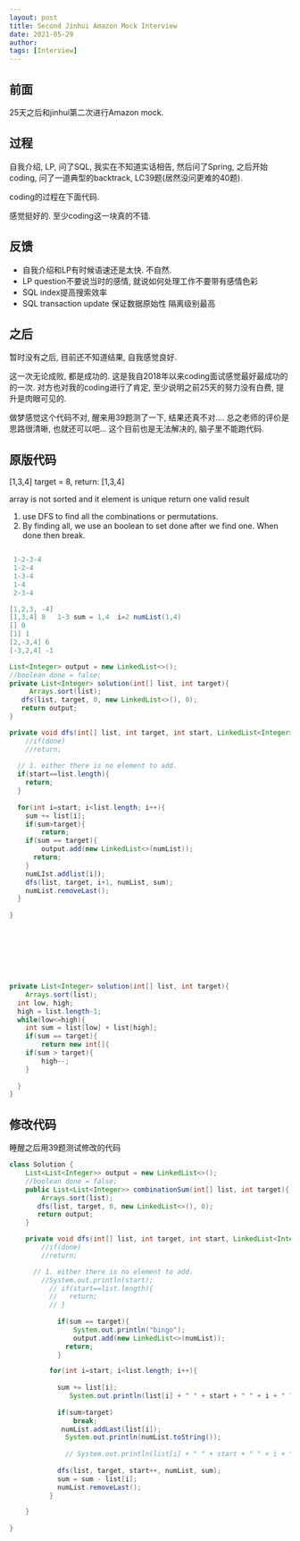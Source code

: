 ```yaml
---
layout: post
title: Second Jinhui Amazon Mock Interview
date: 2021-05-29
author: 
tags: [Interview]
---
```


## 前面

25天之后和jinhui第二次进行Amazon mock. 

## 过程

自我介绍, LP, 问了SQL, 我实在不知道实话相告, 然后问了Spring, 之后开始coding, 问了一道典型的backtrack, LC39题(居然没问更难的40题). 

coding的过程在下面代码. 

感觉挺好的. 至少coding这一块真的不错. 

## 反馈

- 自我介绍和LP有时候语速还是太快.  不自然.
- LP question不要说当时的感情, 就说如何处理工作不要带有感情色彩
- SQL index提高搜索效率
- SQL transaction update 保证数据原始性  隔离级别最高

## 之后

暂时没有之后, 目前还不知道结果, 自我感觉良好. 

这一次无论成败, 都是成功的. 这是我自2018年以来coding面试感觉最好最成功的的一次. 对方也对我的coding进行了肯定, 至少说明之前25天的努力没有白费, 提升是肉眼可见的. 

做梦感觉这个代码不对, 醒来用39题测了一下, 结果还真不对....  总之老师的评价是思路很清晰, 也就还可以吧... 这个目前也是无法解决的, 脑子里不能跑代码. 

## 原版代码

[1,3,4] target = 8, return: [1,3,4]

array is not sorted and it element is unique return one valid result


1. use DFS to find all the combinations or permutations. 
2. By finding all, we use an boolean to set done after we find one.  When done then break. 


```java

 1-2-3-4
 1-2-4
 1-3-4
 1-4
 2-3-4

[1,2,3, -4]
[1,3,4] 8   1-3 sum = 1,4  i=2 numList(1,4)
[] 0
[1] 1
[2,-3,4] 6
[-3,2,4] -1

List<Integer> output = new LinkedList<>();
//boolean done = false;
private List<Integer> solution(int[] list, int target){
	 Arrays.sort(list);
   dfs(list, target, 0, new LinkedList<>(), 0);
   return output;
}

private void dfs(int[] list, int target, int start, LinkedList<Integer> numList , int sum){
	//if(done)
  	//return;
  
  // 1. either there is no element to add. 
  if(start==list.length){
  	return;
  }
  
  for(int i=start; i<list.length; i++){
  	sum += list[i];
    if(sum>target){
    	return;
    if(sum == target){
    	output.add(new LinkedList<>(numList));
      return;
    }
  	numLIst.addlist[i]);
    dfs(list, target, i+1, numList, sum);
    numList.removeLast();
  }
  
}








private List<Integer> solution(int[] list, int target){
	Arrays.sort(list);
  int low, high;
  high = list.length-1;
  while(low<=high){
  	int sum = list[low] + list[high];
    if(sum == target){
    	return new int[]{
    if(sum > target){
    	high--;
    }
    
  }
}
```


## 修改代码

睡醒之后用39题测试修改的代码

```java
class Solution {
    List<List<Integer>> output = new LinkedList<>();
    //boolean done = false;
    public List<List<Integer>> combinationSum(int[] list, int target){
        Arrays.sort(list);
       dfs(list, target, 0, new LinkedList<>(), 0);
       return output;
    }

    private void dfs(int[] list, int target, int start, LinkedList<Integer> numList , int sum){
        //if(done)
        //return;

      // 1. either there is no element to add. 
        //System.out.println(start);
          // if(start==list.length){
          //   return;
          // }
        
            if(sum == target){
                System.out.println("bingo");
                output.add(new LinkedList<>(numList));
              return;
            }

          for(int i=start; i<list.length; i++){
             
            sum += list[i];
               System.out.println(list[i] + " " + start + " " + i + " " + sum);
              
            if(sum>target)
                break;
             numList.addLast(list[i]);
              System.out.println(numList.toString());
 
              // System.out.println(list[i] + " " + start + " " + i + " " + sum);
            
            dfs(list, target, start++, numList, sum);
            sum = sum - list[i];
            numList.removeLast();
          }

    }
    
}
```
